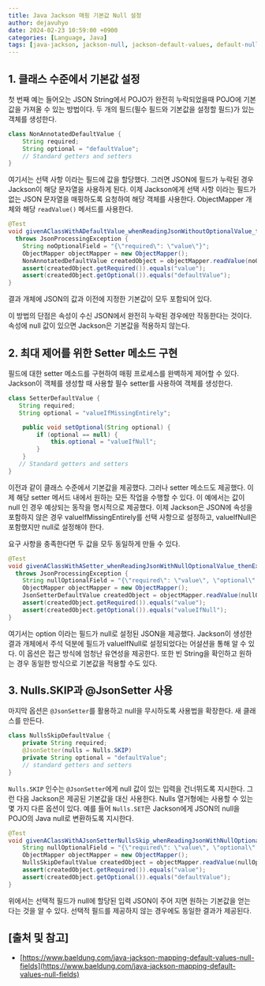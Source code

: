 ```yaml
---
title: Java Jackson 매핑 기본값 Null 설정
author: dejavuhyo
date: 2024-02-23 10:59:00 +0900
categories: [Language, Java]
tags: [java-jackson, jackson-null, jackson-default-values, default-null]
---
```


## 1. 클래스 수준에서 기본값 설정
첫 번째 예는 들어오는 JSON String에서 POJO가 완전히 누락되었을때 POJO에 기본값을 가져올 수 있는 방법이다. 두 개의 필드(필수 필드와 기본값을 설정할 필드)가 있는 객체를 생성한다.

```java
class NonAnnotatedDefaultValue {
    String required;
    String optional = "defaultValue";
    // Standard getters and setters
}
```

여기서는 선택 사항 이라는 필드에 값을 할당했다. 그러면 JSON에 필드가 누락된 경우 Jackson이 해당 문자열을 사용하게 된다. 이제 Jackson에게 선택 사항 이라는 필드가 없는  JSON 문자열을 매핑하도록 요청하여 해당 객체를 사용한다. ObjectMapper 개체와 해당 `readValue()` 메서드를 사용한다.

```java
@Test
void givenAClassWithADefaultValue_whenReadingJsonWithoutOptionalValue_thenExpectDefaultValueInResult()
  throws JsonProcessingException {
    String noOptionalField = "{\"required\": \"value\"}";
    ObjectMapper objectMapper = new ObjectMapper();
    NonAnnotatedDefaultValue createdObject = objectMapper.readValue(noOptionalField, NonAnnotatedDefaultValue.class);
    assert(createdObject.getRequired()).equals("value");
    assert(createdObject.getOptional()).equals("defaultValue");
}
```

결과 개체에 JSON의 값과 이전에 지정한 기본값이 모두 포함되어 있다.

이 방법의 단점은 속성이 수신 JSON에서 완전히 누락된 경우에만 작동한다는 것이다. 속성에 null 값이 있으면 Jackson은 기본값을 적용하지 않는다.

## 2. 최대 제어를 위한 Setter 메소드 구현
필드에 대한 setter 메소드를 구현하여 매핑 프로세스를 완벽하게 제어할 수 있다. Jackson이 객체를 생성할 때 사용할 필수 setter를 사용하여 객체를 생성한다.

```java
class SetterDefaultValue {
   String required;
   String optional = "valueIfMissingEntirely";

    public void setOptional(String optional) {
        if (optional == null) {
            this.optional = "valueIfNull";
        }
    }
   // Standard getters and setters
}
```

이전과 같이 클래스 수준에서 기본값을 제공했다. 그러나 setter 메소드도 제공했다. 이제 해당 setter 메서드 내에서 원하는 모든 작업을 수행할 수 있다. 이 예에서는 값이 null 인 경우 예상되는 동작을 명시적으로 제공했다. 이제 Jackson은 JSON에 속성을 포함하지 않은 경우 valueIfMissingEntirely를 선택 사항으로 설정하고, valueIfNull은 포함했지만 null로 설정해야 한다.

요구 사항을 충족한다면 두 값을 모두 동일하게 만들 수 있다.

```java
@Test
void givenAClassWithASetter_whenReadingJsonWithNullOptionalValue_thenExpectDefaultValueInResult()
  throws JsonProcessingException {
    String nullOptionalField = "{\"required\": \"value\", \"optional\": null}";
    ObjectMapper objectMapper = new ObjectMapper();
    JsonSetterDefaultValue createdObject = objectMapper.readValue(nullOptionalField, JsonSetterDefaultValue.class);
    assert(createdObject.getRequired()).equals("value");
    assert(createdObject.getOptional()).equals("valueIfNull");
}
```

여기서는 option 이라는 필드가 null로 설정된 JSON을 제공했다. Jackson이 생성한 결과 개체에서 주석 덕분에 필드가 valueIfNull로 설정되었다는 어설션을 통해 알 수 있다. 이 옵션은 접근 방식에 엄청난 유연성을 제공한다. 또한 빈 String을 확인하고 원하는 경우 동일한 방식으로 기본값을 적용할 수도 있다.

## 3. Nulls.SKIP과 @JsonSetter 사용
마지막 옵션은 `@JsonSetter`를 활용하고 null을 무시하도록 사용법을 확장한다. 새 클래스를 만든다.

```java
class NullsSkipDefaultValue {
    private String required;
    @JsonSetter(nulls = Nulls.SKIP)
    private String optional = "defaultValue";
    // standard getters and setters
}
```

`Nulls.SKIP` 인수는 `@JsonSetter`에게 null 값이 있는 입력을 건너뛰도록 지시한다. 그런 다음 Jackson은 제공된 기본값을 대신 사용한다. Nulls 열거형에는 사용할 수 있는 몇 가지 다른 옵션이 있다. 예를 들어 `Nulls.SET`은 Jackson에게 JSON의 null을 POJO의 Java null로 변환하도록 지시한다.

```java
@Test
void givenAClassWithAJsonSetterNullsSkip_whenReadingJsonWithNullOptionalValue_thenExpectDefaultValueInResult() throws JsonProcessingException {
    String nullOptionalField = "{\"required\": \"value\", \"optional\": null}";
    ObjectMapper objectMapper = new ObjectMapper();
    NullsSkipDefaultValue createdObject = objectMapper.readValue(nullOptionalField, NullsSkipDefaultValue.class);
    assert(createdObject.getRequired()).equals("value");
    assert(createdObject.getOptional()).equals("defaultValue");
}
```

위에서는 선택적 필드가 null에 할당된 입력 JSON이 주어 지면 원하는 기본값을 얻는다는 것을 알 수 있다. 선택적 필드를 제공하지 않는 경우에도 동일한 결과가 제공된다.

## [출처 및 참고]
* [https://www.baeldung.com/java-jackson-mapping-default-values-null-fields](https://www.baeldung.com/java-jackson-mapping-default-values-null-fields)
